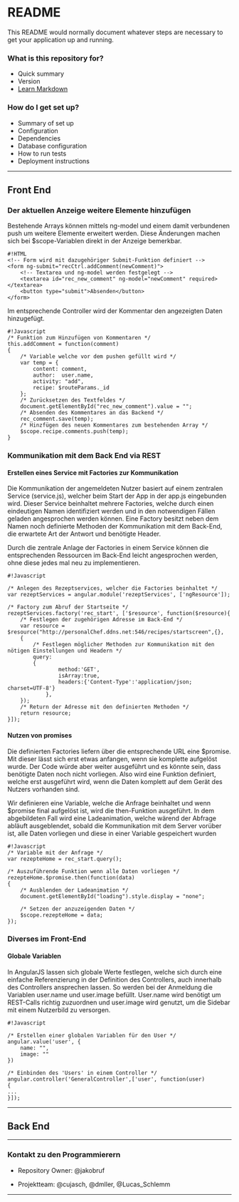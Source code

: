 # README #

This README would normally document whatever steps are necessary to get your application up and running.

### What is this repository for? ###

* Quick summary
* Version
* [Learn Markdown](https://bitbucket.org/tutorials/markdowndemo)

### How do I get set up? ###

* Summary of set up
* Configuration
* Dependencies
* Database configuration
* How to run tests
* Deployment instructions

- - - -
## Front End ##

### Der aktuellen Anzeige weitere Elemente hinzufügen ###

Bestehende Arrays können mittels ng-model und einem damit verbundenen push um weitere Elemente erweitert werden. Diese Änderungen machen sich bei $scope-Variablen direkt in der Anzeige bemerkbar.
```
#!HTML
<!-- Form wird mit dazugehöriger Submit-Funktion definiert --> 
<form ng-submit="recCtrl.addComment(newComment)">
	<!-- Textarea und ng-model werden festgelegt --> 
	<textarea id="rec_new_comment" ng-model="newComment" required></textarea>
	<button type="submit">Absenden</button>
</form>
```
 Im entsprechende Controller wird der Kommentar den angezeigten Daten hinzugefügt.

```
#!Javascript
/* Funktion zum Hinzufügen von Kommentaren */
this.addComment = function(comment)
{
	/* Variable welche vor dem pushen gefüllt wird */
	var temp = {
		content: comment,
		author:  user.name,
		activity: "add",
		recipe: $routeParams._id
	};
	/* Zurücksetzen des Textfeldes */
	document.getElementById("rec_new_comment").value = "";
	/* Absenden des Kommentares an das Backend */
	rec_comment.save(temp);
	/* Hinzfügen des neuen Kommentares zum bestehenden Array */
	$scope.recipe.comments.push(temp);
}
```


### Kommunikation mit dem Back End via REST ###
#### Erstellen eines Service mit Factories zur Kommunikation ####
Die Kommunikation der angemeldeten Nutzer basiert auf einem zentralen Service (service.js), welcher beim Start der App in der app.js eingebunden wird. Dieser Service beinhaltet mehrere Factories, welche durch einen eindeutigen Namen identifiziert werden und in den notwendigen Fällen geladen angesprochen werden können. Eine Factory besitzt neben dem Namen noch definierte Methoden der Kommunikation mit dem Back-End, die erwartete Art der Antwort und benötigte Header.

Durch die zentrale Anlage der Factories in einem Service können die entsprechenden Ressourcen im Back-End leicht angesprochen werden, ohne diese jedes mal neu zu implementieren.
```
#!Javascript

/* Anlegen des Rezeptservices, welcher die Factories beinhaltet */
var rezeptServices = angular.module('rezeptServices', ['ngResource']);

/* Factory zum Abruf der Startseite */
rezeptServices.factory('rec_start', ['$resource', function($resource){
	/* Festlegen der zugehörigen Adresse im Back-End */
	var resource = $resource("http://personalChef.ddns.net:546/recipes/startscreen",{},
	{
		/* Festlegen möglicher Methoden zur Kommunikation mit den nötigen Einstellungen und Headern */
		query:
		{
      			method:'GET',
      			isArray:true,
      			headers:{'Content-Type':'application/json; charset=UTF-8'} 
    		},
	});
	/* Return der Adresse mit den definierten Methoden */
  	return resource;
}]);
```


#### Nutzen von promises ####

Die definierten Factories liefern über die entsprechende URL eine $promise. Mit dieser lässt sich erst etwas anfangen, wenn sie komplette aufgelöst wurde. Der Code würde aber weiter ausgeführt und es könnte sein, dass benötigte Daten noch nicht vorliegen. Also wird eine Funktion definiert, welche erst ausgeführt wird, wenn die Daten komplett auf dem Gerät des Nutzers vorhanden sind.

Wir definieren eine Variable, welche die Anfrage beinhaltet und wenn $promise final aufgelöst ist, wird die then-Funktion ausgeführt. In dem abgebildeten Fall wird eine Ladeanimation, welche wärend der Abfrage abläuft ausgeblendet, sobald die Kommunikation mit dem Server vorüber ist, alle Daten vorliegen und diese in einer Variable gespeichert wurden
```
#!Javascript
/* Variable mit der Anfrage */
var rezepteHome = rec_start.query();

/* Auszuführende Funktion wenn alle Daten vorliegen */
rezepteHome.$promise.then(function(data)
{
	/* Ausblenden der Ladeanimation */
	document.getElementById("loading").style.display = "none";

	/* Setzen der anzuzeigenden Daten */
	$scope.rezepteHome = data;
});
```
### Diverses im Front-End ###
#### Globale Variablen ####
In AngularJS lassen sich globale Werte festlegen, welche sich durch eine einfache Referenzierung in der Definition des Controllers, auch innerhalb des Controllers ansprechen lassen. So werden bei der Anmeldung die Variablen user.name und user.image befüllt. User.name wird benötigt um REST-Calls richtig zuzuordnen und user.image wird genutzt, um die Sidebar mit einem Nutzerbild zu versorgen.
```
#!Javascript

/* Erstellen einer globalen Variablen für den User */
angular.value('user', {
	name: "",
	image: ""
})

/* Einbinden des 'Users' in einem Controller */
angular.controller('GeneralController',['user', function(user)
{
...
}]);
```

- - - -
## Back End ##
- - - -
### Kontakt zu den Programmierern ###

* Repository Owner: @jakobruf

* Projektteam: @cujasch, @dmller, @Lucas_Schlemm


- - - -